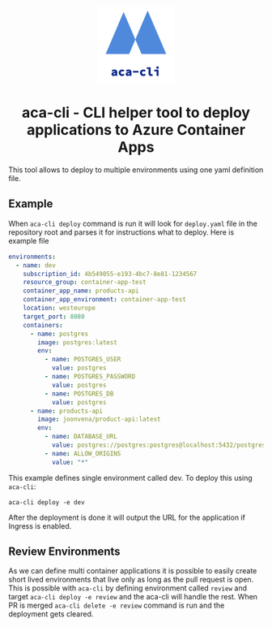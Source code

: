 <p align="center"><img width="150px" height="150px" src="logo.png" /></p>

<h1 align="center"> aca-cli - CLI helper tool to deploy applications to Azure Container Apps  </h1>

<p> This tool allows to deploy to multiple environments using one yaml definition file.  </p>

<h2> Example </h2>

When `aca-cli deploy` command is run it will look for `deploy.yaml` file in the repository root and parses it for instructions what to deploy. Here is example file 

```yaml
environments:
  - name: dev
    subscription_id: 4b549055-e193-4bc7-8e81-1234567
    resource_group: container-app-test
    container_app_name: products-api
    container_app_environment: container-app-test
    location: westeurope
    target_port: 8080
    containers:
      - name: postgres
        image: postgres:latest
        env:
          - name: POSTGRES_USER
            value: postgres
          - name: POSTGRES_PASSWORD
            value: postgres
          - name: POSTGRES_DB
            value: postgres
      - name: products-api
        image: joonvena/product-api:latest
        env:
          - name: DATABASE_URL
            value: postgres://postgres:postgres@localhost:5432/postgres
          - name: ALLOW_ORIGINS
            value: "*"
```

This example defines single environment called dev. To deploy this using `aca-cli`:

```shell
aca-cli deploy -e dev
```

After the deployment is done it will output the URL for the application if Ingress is enabled. 

<h2> Review Environments </h2>

As we can define multi container applications it is possible to easily create short lived environments that live only as long as the pull request is open. This is possible with `aca-cli` by defining environment called `review` and target `aca-cli deploy -e review` and the aca-cli will handle the rest. When PR is merged `aca-cli delete -e review` command is run and the deployment gets cleared. 
